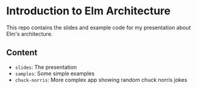 # Introduction to Elm Architecture

This repo contains the slides and example code for my presentation about 
Elm's architecture.

## Content

* `slides`: The presentation
* `samples`: Some simple examples
* `chuck-norris`: More complex app showing random chuck norris jokes